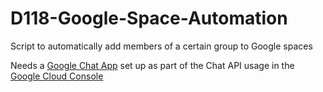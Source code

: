 # D118-Google-Space-Automation

Script to automatically add members of a certain group to Google spaces

Needs a [Google Chat App](https://developers.google.com/chat) set up as part of the Chat API usage in the [Google Cloud Console](https://console.cloud.google.com/apis/api/chat.googleapis.com/hangouts-chat?)
